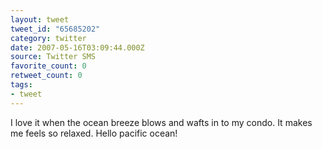 ```yaml
---
layout: tweet
tweet_id: "65685202"
category: twitter
date: 2007-05-16T03:09:44.000Z
source: Twitter SMS
favorite_count: 0
retweet_count: 0
tags:
- tweet
---
```


I love it when the ocean breeze blows and wafts in to my condo. It makes me feels so relaxed. Hello pacific ocean!
